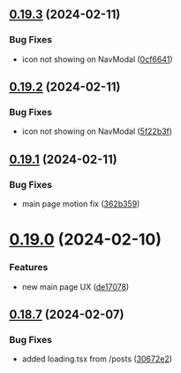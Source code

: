 ## [0.19.3](https://github.com/henrynoowah/blog/compare/v0.19.2...v0.19.3) (2024-02-11)


### Bug Fixes

* icon not showing on NavModal ([0cf6641](https://github.com/henrynoowah/blog/commit/0cf664188ba64a77facadf775c264ddcc8023e06))



## [0.19.2](https://github.com/henrynoowah/blog/compare/v0.19.1...v0.19.2) (2024-02-11)


### Bug Fixes

* icon not showing on NavModal ([5f22b3f](https://github.com/henrynoowah/blog/commit/5f22b3f3b92c4dc6804aa524054ab30bc38acc20))



## [0.19.1](https://github.com/henrynoowah/blog/compare/v0.19.0...v0.19.1) (2024-02-11)


### Bug Fixes

* main page motion fix ([362b359](https://github.com/henrynoowah/blog/commit/362b35948923c1e761ea875d1d652a0cc078a166))



# [0.19.0](https://github.com/henrynoowah/blog/compare/v0.18.7...v0.19.0) (2024-02-10)


### Features

* new main page UX ([de17078](https://github.com/henrynoowah/blog/commit/de17078a969b6769750082c3d96d75b8b02df104))



## [0.18.7](https://github.com/henrynoowah/blog/compare/v0.18.6...v0.18.7) (2024-02-07)


### Bug Fixes

* added loading.tsx from /posts ([30672e2](https://github.com/henrynoowah/blog/commit/30672e24b8ee3aa195147129a6a3870059d46b7b))



